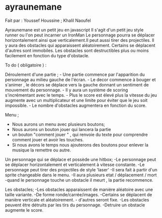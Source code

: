 # ayraunemane
Fait par : Youssef Houssine ; Khalil Naoufel 

Ayraunemane est un petit jeu en javascript 
Il s'agit d'un petit jeu style runner ou l'on peut incarner un IronMan 
Le personnage pourra se déplacer horizontalement ainsi que verticalement.Il peut aussi tirer des projectiles.
Il y aura des obstacles qui apparaissent aléatoirement. Certains se déplacent d'autres sont immobiles.
Les obstacles sont destructibles plus ou moins facilement en fonction du type d'obstacle.

To do ( obligatoire ) : 
 
  Déroulement d'une partie ; 
    - Une partie commence par l'apparition du personnage au milieu gauche de l'écran.
    - Le decor commence à bouger et s'animer , le décors se déplace vers la gauche donnant un sentiment de mouvement du             personnage.
    - Il y aura un système de scoring s'incrémentant avec le temps.
    - Plus le score est élevé plus la vitesse du jeu augmente avec un multiplicateur et une limite pour éviter que le jeu           soit impossible.
    - Le nombre d'obstacles augmentera en fonction du score.

  Menu ; 
  - Nous aurons un menu avec plusieurs boutons; 
  - Nous aurons un bouton jouer qui lancera la partie
  - un bouton "comment jouer " , qui renvoie du texte pour comprendre comment jouer et avoir les touches. 
  - Si nous avons le temps nous ajouterons des boutons pour enlever la musique la remettre ou autre.
  
   
 
    
  Un personnage qui se déplace et possède une hitbox;
    -Le personnage peut se déplacer horizontalement et verticalement à vitesse constante.
    -Le personnage peut tirer des projectiles de style 'laser'
    -Il sera fait à partir d'un sprite changeable dans le menu.
    -Il aura plusieurs etat / déplacement / mort 
    -quand le personnage touche un obstacle il meurt , la partie recommence.
  
  
  Les obstacles;
    -Les obstacles apparaissent de manière aléatoire avec une taille variante. 
    -De forme ronde/carrée/images.
    -Certains se déplacent de manière verticale et aléatoirement.
    - d'autres seront fixe.
    -Les obstacles peuvent être détruits par les tirs du personnage.
    -Detruire un obstacle augmente le score.
    
    
    
    
    
  
  
  

